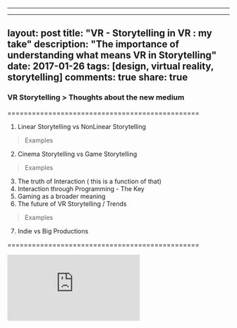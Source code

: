 
---
---
layout: post
title: "VR - Storytelling in VR : my take"
description: "The importance of understanding what means VR in Storytelling"
date: 2017-01-26
tags: [design, virtual reality, storytelling]
comments: true
share: true
---


###  VR Storytelling > Thoughts about the new medium
===============================================

1. Linear Storytelling vs NonLinear Storytelling
>  Examples
2. Cinema Storytelling vs Game Storytelling
>  Examples
3. The truth of Interaction ( this is a function of that)
4. Interaction through Programming - The Key
5. Gaming as a broader meaning
6. The future of VR Storytelling / Trends
>  Examples
7. Indie vs Big Productions

===============================================

![Unity Classes](https://docs.unity3d.com/Manual/ScriptingImportantClasses.html)
